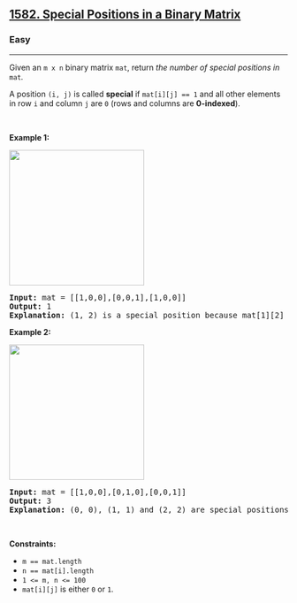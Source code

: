 <h2><a href="https://leetcode.com/problems/special-positions-in-a-binary-matrix/">1582. Special Positions in a Binary Matrix</a></h2><h3>Easy</h3><hr><div bis_skin_checked="1"><p>Given an <code>m x n</code> binary matrix <code>mat</code>, return <em>the number of special positions in </em><code>mat</code><em>.</em></p>

<p>A position <code>(i, j)</code> is called <strong>special</strong> if <code>mat[i][j] == 1</code> and all other elements in row <code>i</code> and column <code>j</code> are <code>0</code> (rows and columns are <strong>0-indexed</strong>).</p>

<p>&nbsp;</p>
<p><strong>Example 1:</strong></p>
<img alt="" src="https://assets.leetcode.com/uploads/2021/12/23/special1.jpg" style="width: 244px; height: 245px;">
<pre><strong>Input:</strong> mat = [[1,0,0],[0,0,1],[1,0,0]]
<strong>Output:</strong> 1
<strong>Explanation:</strong> (1, 2) is a special position because mat[1][2] == 1 and all other elements in row 1 and column 2 are 0.
</pre>

<p><strong>Example 2:</strong></p>
<img alt="" src="https://assets.leetcode.com/uploads/2021/12/24/special-grid.jpg" style="width: 244px; height: 245px;">
<pre><strong>Input:</strong> mat = [[1,0,0],[0,1,0],[0,0,1]]
<strong>Output:</strong> 3
<strong>Explanation:</strong> (0, 0), (1, 1) and (2, 2) are special positions.
</pre>

<p>&nbsp;</p>
<p><strong>Constraints:</strong></p>

<ul>
	<li><code>m == mat.length</code></li>
	<li><code>n == mat[i].length</code></li>
	<li><code>1 &lt;= m, n &lt;= 100</code></li>
	<li><code>mat[i][j]</code> is either <code>0</code> or <code>1</code>.</li>
</ul>
</div>